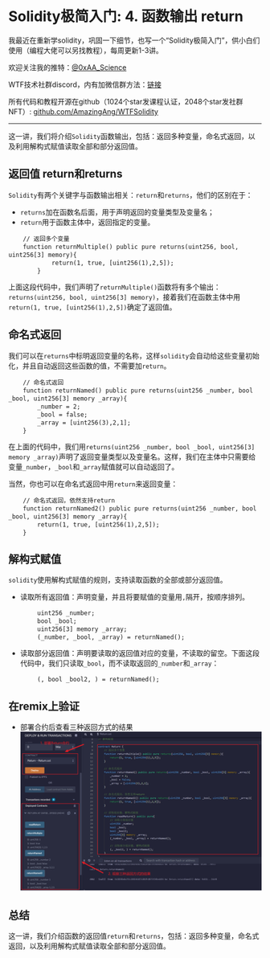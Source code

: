 # Solidity极简入门: 4. 函数输出 return

我最近在重新学solidity，巩固一下细节，也写一个“Solidity极简入门”，供小白们使用（编程大佬可以另找教程），每周更新1-3讲。

欢迎关注我的推特：[@0xAA_Science](https://twitter.com/0xAA_Science)

WTF技术社群discord，内有加微信群方法：[链接](https://discord.gg/5akcruXrsk)

所有代码和教程开源在github（1024个star发课程认证，2048个star发社群NFT）: [github.com/AmazingAng/WTFSolidity](https://github.com/AmazingAng/WTFSolidity)

-----

这一讲，我们将介绍`Solidity`函数输出，包括：返回多种变量，命名式返回，以及利用解构式赋值读取全部和部分返回值。

## 返回值 return和returns
`Solidity`有两个关键字与函数输出相关：`return`和`returns`，他们的区别在于：
- `returns`加在函数名后面，用于声明返回的变量类型及变量名；
- `return`用于函数主体中，返回指定的变量。

```solidity
    // 返回多个变量
    function returnMultiple() public pure returns(uint256, bool, uint256[3] memory){
            return(1, true, [uint256(1),2,5]);
        }
```
上面这段代码中，我们声明了`returnMultiple()`函数将有多个输出：`returns(uint256, bool, uint256[3] memory)`，接着我们在函数主体中用`return(1, true, [uint256(1),2,5])`确定了返回值。

## 命名式返回
我们可以在`returns`中标明返回变量的名称，这样`solidity`会自动给这些变量初始化，并且自动返回这些函数的值，不需要加`return`。

```solidity
    // 命名式返回
    function returnNamed() public pure returns(uint256 _number, bool _bool, uint256[3] memory _array){
        _number = 2;
        _bool = false; 
        _array = [uint256(3),2,1];
    }
```
在上面的代码中，我们用`returns(uint256 _number, bool _bool, uint256[3] memory _array)`声明了返回变量类型以及变量名。这样，我们在主体中只需要给变量`_number`，`_bool`和`_array`赋值就可以自动返回了。

当然，你也可以在命名式返回中用`return`来返回变量：
```solidity
    // 命名式返回，依然支持return
    function returnNamed2() public pure returns(uint256 _number, bool _bool, uint256[3] memory _array){
        return(1, true, [uint256(1),2,5]);
    }
```
## 解构式赋值
`solidity`使用解构式赋值的规则，支持读取函数的全部或部分返回值。
- 读取所有返回值：声明变量，并且将要赋值的变量用`,`隔开，按顺序排列。
```solidity
        uint256 _number;
        bool _bool;
        uint256[3] memory _array;
        (_number, _bool, _array) = returnNamed();
```
- 读取部分返回值：声明要读取的返回值对应的变量，不读取的留空。下面这段代码中，我们只读取`_bool`，而不读取返回的`_number`和`_array`：
```solidity
        (, bool _bool2, ) = returnNamed();
```

## 在remix上验证
- 部署合约后查看三种返回方式的结果
![](./img/4-1.png)


## 总结
这一讲，我们介绍函数的返回值`return`和`returns`，包括：返回多种变量，命名式返回，以及利用解构式赋值读取全部和部分返回值。





